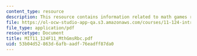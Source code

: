 ```yaml
---
content_type: resource
description: This resource contains information related to math games rubric.
file: https://ol-ocw-studio-app-qa.s3.amazonaws.com/courses/11-124-introduction-to-education-looking-forward-and-looking-back-on-education-fall-2011/53b04d52863d6afbaadf76eadff87da0_MIT11_124F11_MthGmsRbc.pdf
file_type: application/pdf
resourcetype: Document
title: MIT11_124F11_MthGmsRbc.pdf
uid: 53b04d52-863d-6afb-aadf-76eadff87da0
---
```

